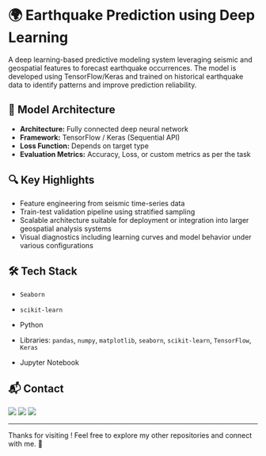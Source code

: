 # 🌍 Earthquake Prediction using Deep Learning

A deep learning-based predictive modeling system leveraging seismic and geospatial features to forecast earthquake occurrences. The model is developed using TensorFlow/Keras and trained on historical earthquake data to identify patterns and improve prediction reliability.

## 🧠 Model Architecture

- **Architecture:** Fully connected deep neural network
- **Framework:** TensorFlow / Keras (Sequential API)
- **Loss Function:** Depends on target type 
- **Evaluation Metrics:** Accuracy, Loss, or custom metrics as per the task 

## 🔍 Key Highlights

- Feature engineering from seismic time-series data
- Train-test validation pipeline using stratified sampling
- Scalable architecture suitable for deployment or integration into larger geospatial analysis systems
- Visual diagnostics including learning curves and model behavior under various configurations

## 🛠️ Tech Stack



- `Seaborn`
- `scikit-learn`

- Python  
- Libraries: `pandas`, `numpy`, `matplotlib`, `seaborn`, `scikit-learn`, `TensorFlow`, `Keras`
- Jupyter Notebook

## 📬 Contact

<p>
  <a href="mailto:aradhyaray99@gmail.com"><img src="https://img.shields.io/badge/Email-D14836?style=for-the-badge&logo=gmail&logoColor=white" /></a>
  <a href="www.linkedin.com/in/rayaradhya"><img src="https://img.shields.io/badge/LinkedIn-blue?style=for-the-badge&logo=linkedin&logoColor=white" /></a>
  <a href="https://github.com/AradhyaRay05"><img src="https://img.shields.io/badge/GitHub-181717?style=for-the-badge&logo=github&logoColor=white" /></a>
</p>

---

Thanks for visiting ! Feel free to explore my other repositories and connect with me. 🚀 
